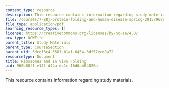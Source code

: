 ```yaml
---
content_type: resource
description: This resource contains information regarding study materials.
file: /courses/7-88j-protein-folding-and-human-disease-spring-2015/968b68f1e14fd44adc1c16d6ab64820a_MIT7_88JS15_Ribosomes.pdf
file_type: application/pdf
learning_resource_types: []
license: https://creativecommons.org/licenses/by-nc-sa/4.0/
ocw_type: OCWFile
parent_title: Study Materials
parent_type: CourseSection
parent_uid: 3dcef3c4-558f-b1a1-6454-3df57ecd8a72
resourcetype: Document
title: Ribosomes and In Vivo Folding
uid: 968b68f1-e14f-d44a-dc1c-16d6ab64820a
---
```

This resource contains information regarding study materials.